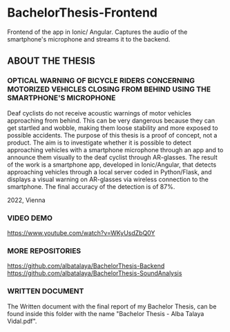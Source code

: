 # BachelorThesis-Frontend
Frontend of the app in Ionic/ Angular.
Captures the audio of the smartphone's microphone and streams it to the backend.

## ABOUT THE THESIS
### OPTICAL WARNING OF BICYCLE RIDERS CONCERNING MOTORIZED VEHICLES CLOSING FROM BEHIND USING THE SMARTPHONE'S MICROPHONE
Deaf cyclists do not receive acoustic warnings of motor vehicles approaching from behind. This can be very dangerous because they can get startled and wobble, making them loose stability and more exposed to possible accidents. 
The purpose of this thesis is a proof of concept, not a product. The aim is to investigate whether it is possible to detect approaching vehicles with a smartphone microphone through an app and to announce them visually to the deaf cyclist through AR-glasses.
The result of the work is a smartphone app, developed in Ionic/Angular, that detects approaching vehicles through a local server coded in Python/Flask, and displays a visual warning on AR-glasses via wireless connection to the smartphone. The final accuracy of the detection is of 87%.

2022, Vienna


### VIDEO DEMO
https://www.youtube.com/watch?v=WKyUsdZbQ0Y

### MORE REPOSITORIES
https://github.com/albatalaya/BachelorThesis-Backend <br/>
https://github.com/albatalaya/BachelorThesis-SoundAnalysis

### WRITTEN DOCUMENT
The Written document with the final report of my Bachelor Thesis, can be found inside this folder with the name "Bachelor Thesis - Alba Talaya Vidal.pdf".
